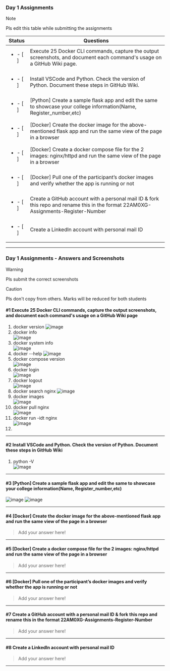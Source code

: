 ### Day 1 Assignments

> [!NOTE]
> Pls edit this table while submitting the assignments

| Status         | Questions     | 
|----------------|---------------|
| <ul><li>- [ ] </li></ul> | Execute 25 Docker CLI commands, capture the output screenshots, and document each command's usage on a GitHub Wiki page. |
| <ul><li>- [ ] </li></ul> | Install VSCode and Python. Check the version of Python. Document these steps in GitHub Wiki. |
| <ul><li>- [ ] </li></ul> | [Python] Create a sample flask app and edit the same to showcase your college information(Name, Register_number,etc) |
| <ul><li>- [ ] </li></ul> | [Docker] Create the docker image for the above-mentioned flask app and run the same view of the page in a browser |
| <ul><li>- [ ] </li></ul> | [Docker] Create a docker compose file for the 2 images: nginx/httpd and run the same view of the page in a browser |
| <ul><li>- [ ] </li></ul> | [Docker] Pull one of the participant’s docker images and verify whether the app is running or not  |
| <ul><li>- [ ] </li></ul> | Create a GitHub account with a personal mail ID & fork this repo and rename this in the format 22AM0XG-Assignments-Register-Number  |
| <ul><li>- [ ] </li></ul> | Create a LinkedIn account with personal mail ID  |

***

### Day 1 Assignments - Answers and Screenshots

> [!WARNING]
> Pls submit the correct screenshots

> [!CAUTION]
> Pls don't copy from others. Marks will be reduced for both students

#### #1 Execute 25 Docker CLI commands, capture the output screenshots, and document each command's usage on a GitHub Wiki page
1. docker version
   ![image](https://github.com/user-attachments/assets/e0bbece7-efa7-444c-8e4e-fe18bc234172)
2. docker info <br>
  ![image](https://github.com/user-attachments/assets/8bfd7f64-bd32-42dc-b62a-4a1be408fce5)
3. docker system info <br>
  ![image](https://github.com/user-attachments/assets/b3c2fc94-5405-47c0-a042-b2db8217d6e4)
4. docker --help
   ![image](https://github.com/user-attachments/assets/9c7fac9c-e0c7-4eb0-9793-40acf28926d9)
5. docker compose version <br>
   ![image](https://github.com/user-attachments/assets/3e189bbe-d326-4fdc-b403-dbe47a1fe3ee)
6. docker login <br>
   ![image](https://github.com/user-attachments/assets/a51126a3-ff9a-4fb9-933c-1abe3e3a2d0f)
7. docker logout <br>
   ![image](https://github.com/user-attachments/assets/2b4b2fee-0e07-4b55-9ee9-bd5adbc0e3e3)
8. docker search nginx
   ![image](https://github.com/user-attachments/assets/9a752439-a077-4871-a8f0-65f597ec421c)
9. docker images <br>
    ![image](https://github.com/user-attachments/assets/628d367d-643e-49a6-9563-3b5c00f173f7)
10. docker pull nginx <br>
    ![image](https://github.com/user-attachments/assets/69640317-fd04-4f29-8029-7f91ffc99d50)
11. docker run -idt nginx <br>
    ![image](https://github.com/user-attachments/assets/69c3c493-66df-4e6e-92be-c1c54ddf2642)
12. 


    


***

#### #2 Install VSCode and Python. Check the version of Python. Document these steps in GitHub Wiki
1. python -V <br>
   ![image](https://github.com/user-attachments/assets/81e63231-1d1b-4b8e-8c67-faaa7a6b276c)

***

#### #3 [Python] Create a sample flask app and edit the same to showcase your college information(Name, Register_number,etc)
![image](https://github.com/user-attachments/assets/d447e2fa-75c8-4897-b08a-23a80f48b295)
![image](https://github.com/user-attachments/assets/3d9cf673-f454-42a8-97c0-5381662f4ec8)

***

#### #4 [Docker] Create the docker image for the above-mentioned flask app and run the same view of the page in a browser
> Add your answer here!

***

#### #5 [Docker] Create a docker compose file for the 2 images: nginx/httpd and run the same view of the page in a browser
> Add your answer here!

***

#### #6 [Docker] Pull one of the participant’s docker images and verify whether the app is running or not
> Add your answer here!

***

#### #7 Create a GitHub account with a personal mail ID & fork this repo and rename this in the format 22AM0XG-Assignments-Register-Number
> Add your answer here!

***

#### #8 Create a LinkedIn account with personal mail ID
> Add your answer here!

***
